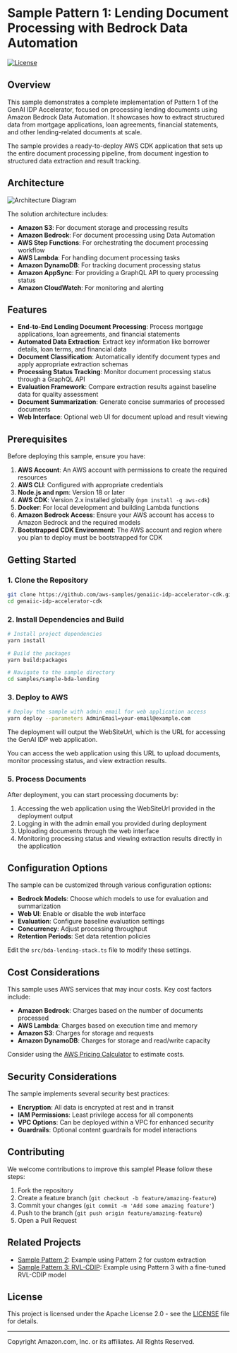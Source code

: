 # Sample Pattern 1: Lending Document Processing with Bedrock Data Automation

[![License](https://img.shields.io/badge/License-Apache%202.0-blue.svg)](https://opensource.org/licenses/Apache-2.0)

## Overview

This sample demonstrates a complete implementation of Pattern 1 of the GenAI IDP Accelerator, focused on processing lending documents using Amazon Bedrock Data Automation. It showcases how to extract structured data from mortgage applications, loan agreements, financial statements, and other lending-related documents at scale.

The sample provides a ready-to-deploy AWS CDK application that sets up the entire document processing pipeline, from document ingestion to structured data extraction and result tracking.

## Architecture

![Architecture Diagram](./docs/architecture.png)

The solution architecture includes:

- **Amazon S3**: For document storage and processing results
- **Amazon Bedrock**: For document processing using Data Automation
- **AWS Step Functions**: For orchestrating the document processing workflow
- **AWS Lambda**: For handling document processing tasks
- **Amazon DynamoDB**: For tracking document processing status
- **Amazon AppSync**: For providing a GraphQL API to query processing status
- **Amazon CloudWatch**: For monitoring and alerting

## Features

- **End-to-End Lending Document Processing**: Process mortgage applications, loan agreements, and financial statements
- **Automated Data Extraction**: Extract key information like borrower details, loan terms, and financial data
- **Document Classification**: Automatically identify document types and apply appropriate extraction schemas
- **Processing Status Tracking**: Monitor document processing status through a GraphQL API
- **Evaluation Framework**: Compare extraction results against baseline data for quality assessment
- **Document Summarization**: Generate concise summaries of processed documents
- **Web Interface**: Optional web UI for document upload and result viewing

## Prerequisites

Before deploying this sample, ensure you have:

1. **AWS Account**: An AWS account with permissions to create the required resources
2. **AWS CLI**: Configured with appropriate credentials
3. **Node.js and npm**: Version 18 or later
4. **AWS CDK**: Version 2.x installed globally (`npm install -g aws-cdk`)
5. **Docker**: For local development and building Lambda functions
6. **Amazon Bedrock Access**: Ensure your AWS account has access to Amazon Bedrock and the required models
7. **Bootstrapped CDK Environment**: The AWS account and region where you plan to deploy must be bootstrapped for CDK

## Getting Started

### 1. Clone the Repository

```bash
git clone https://github.com/aws-samples/genaiic-idp-accelerator-cdk.git
cd genaiic-idp-accelerator-cdk
```

### 2. Install Dependencies and Build

```bash
# Install project dependencies
yarn install

# Build the packages
yarn build:packages

# Navigate to the sample directory
cd samples/sample-bda-lending
```

### 3. Deploy to AWS

```bash
# Deploy the sample with admin email for web application access
yarn deploy --parameters AdminEmail=your-email@example.com
```

The deployment will output the WebSiteUrl, which is the URL for accessing the GenAI IDP web application.

You can access the web application using this URL to upload documents, monitor processing status, and view extraction results.

### 5. Process Documents

After deployment, you can start processing documents by:

1. Accessing the web application using the WebSiteUrl provided in the deployment output
2. Logging in with the admin email you provided during deployment
3. Uploading documents through the web interface
4. Monitoring processing status and viewing extraction results directly in the application

## Configuration Options

The sample can be customized through various configuration options:

- **Bedrock Models**: Choose which models to use for evaluation and summarization
- **Web UI**: Enable or disable the web interface
- **Evaluation**: Configure baseline evaluation settings
- **Concurrency**: Adjust processing throughput
- **Retention Periods**: Set data retention policies

Edit the `src/bda-lending-stack.ts` file to modify these settings.

## Cost Considerations

This sample uses AWS services that may incur costs. Key cost factors include:

- **Amazon Bedrock**: Charges based on the number of documents processed
- **AWS Lambda**: Charges based on execution time and memory
- **Amazon S3**: Charges for storage and requests
- **Amazon DynamoDB**: Charges for storage and read/write capacity

Consider using the [AWS Pricing Calculator](https://calculator.aws) to estimate costs.

## Security Considerations

The sample implements several security best practices:

- **Encryption**: All data is encrypted at rest and in transit
- **IAM Permissions**: Least privilege access for all components
- **VPC Options**: Can be deployed within a VPC for enhanced security
- **Guardrails**: Optional content guardrails for model interactions

## Contributing

We welcome contributions to improve this sample! Please follow these steps:

1. Fork the repository
2. Create a feature branch (`git checkout -b feature/amazing-feature`)
3. Commit your changes (`git commit -m 'Add some amazing feature'`)
4. Push to the branch (`git push origin feature/amazing-feature`)
5. Open a Pull Request

## Related Projects

- [Sample Pattern 2](../sample-pattern2): Example using Pattern 2 for custom extraction
- [Sample Pattern 3: RVL-CDIP](../sample-sagemaker-udop-rvl-cdip): Example using Pattern 3 with a fine-tuned RVL-CDIP model

## License

This project is licensed under the Apache License 2.0 - see the [LICENSE](../../LICENSE) file for details.

---

Copyright Amazon.com, Inc. or its affiliates. All Rights Reserved.
